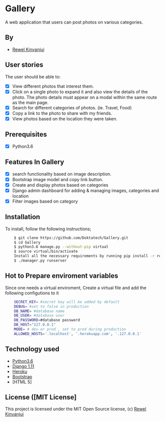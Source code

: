 # Gallery
A web application that users can post photos on various categories. 
## By
* [Rewel Kinyanjui](https://Doktatech.github.io/Gallery/)

## User stories

The user should be able to:

+ [x] View different photos that interest them.
+ [x] Click on a single photo to expand it and also view the details of the photo. The photo details must appear on a modal within the same route as the main page.
+ [x] Search for different categories of photos. (ie. Travel, Food)
+ [x] Copy a link to the photo to share with my friends.
+ [x] View photos based on the location they were taken.

## Prerequisites
+ [x] Python3.6

## Features In Gallery
+ [x] search functionality based on image description.
+ [x] Bootstrap image model and copy link button.
+ [x] Create and display photos based on categories
+ [x] Django admin dashboard for adding & managing images, categories and location
+ [x] Filter images based on category

## Installation
To install, follow the following instructions;

```bash
    $ git clone https://github.com/Doktatech/Gallery.git
    $ cd Gallery
    $ python3.6 manage.py --without-pip virtual
    $ source virtual/bin/activate
    Install all the necessary requirements by running pip install -r requirements.txt (Python 3.6).
    $ ./manager.py runserver
```

## Hot to Prepare enviroment variables
Since one needs a virtual enviroment, Create a virtual file and add the following configutions to it

```bash
    SECRET_KEY= #secret key will be added by default
    DEBUG= #set to false in production
    DB_NAME= #database name
    DB_USER= #database user
    DB_PASSWORD=#database password
    DB_HOST="127.0.0.1"
    MODE= # dev or prod , set to prod during production
    ALLOWED_HOSTS='.localhost', '.herokuapp.com', '.127.0.0.1'
```
## Technology used

* [Python3.6](https://www.python.org/)
* [Django 1.11](https://www.djangoproject.com/)
* [Heroku](https://heroku.com)
* [Bootstrap](https://www.getbootstrap.com/)
* [HTML 5]

## License ([MIT License]
This project is licensed under the MIT Open Source license, (c) [Rewel Kinyanjui](https://github.com/Doktatech)